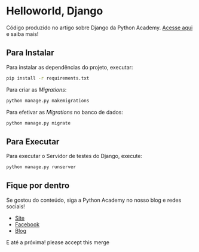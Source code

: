 # Helloworld, Django

Código produzido no artigo sobre Django da Python Academy. [Acesse aqui](https://pythonacademy.com.br/blog/desenvolvimento-web-com-python-e-django-introducao) e saiba mais!

## Para Instalar

Para instalar as dependências do projeto, executar:

```bash
pip install -r requirements.txt
```

Para criar as _Migrations_:

```bash
python manage.py makemigrations
```

Para efetivar as _Migrations_ no banco de dados:

```bash
python manage.py migrate
```

## Para Executar

Para executar o Servidor de testes do Django, execute:

```bash
python manage.py runserver
```

## Fique por dentro

Se gostou do conteúdo, siga a Python Academy no nosso blog e redes sociais!

- [Site](https://pythonacademy.com.br)
- [Facebook](https://facebook.com.br/pythonacademy/)
- [Blog](https://pythonacademy.com.br/blog/)

E até a próxima!
please accept this merge
